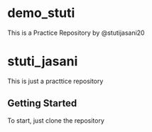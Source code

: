 # demo_stuti
This is a Practice Repository by @stutijasani20
# stuti_jasani
This is just a practtice repository

## Getting Started
To start, just clone the repository
